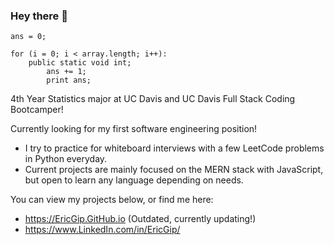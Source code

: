 ### Hey there 👋

<!--
**EricGip/EricGip** is a ✨ _special_ ✨ repository because its `README.md` (this file) appears on your GitHub profile.

What are u doing here lol: 

```
ans = 0;

for (i = 0; i < array.length; i++):
    public static void int;
        ans += 1;
        print ans;
```

while (true)

for (; ;)

label: goto label

recursive() { recursive (); }


Here are some ideas to get you started:

- 🌱 I’m currently a 4th Year Statistics major at UC Davis and UC Davis Full Stack Coding Bootcamper!
- 🤔 I’m looking for my first web development position.
- 💬 Ask me about ...
- 📫 How to reach me: ...
- 😄 Pronouns: ...
-->

```
ans = 0;

for (i = 0; i < array.length; i++):
    public static void int;
        ans += 1;
        print ans;
```

4th Year Statistics major at UC Davis and UC Davis Full Stack Coding Bootcamper!

Currently looking for my first software engineering position!
   * I try to practice for whiteboard interviews with a few LeetCode problems in Python everyday.
   * Current projects are mainly focused on the MERN stack with JavaScript, but open to learn any language depending on needs. 
  
You can view my projects below, or find me here:
   * https://EricGip.GitHub.io (Outdated, currently updating!)
   * https://www.LinkedIn.com/in/EricGip/
